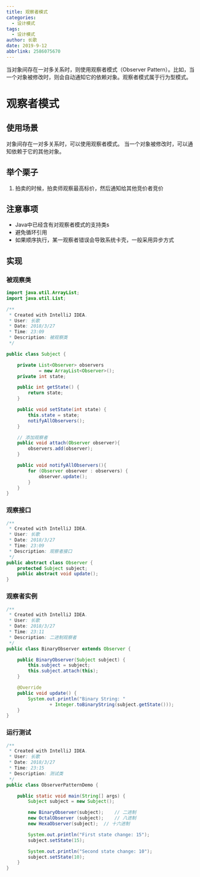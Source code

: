 ```yaml
---
title: 观察者模式
categories:
  - 设计模式
tags:
  - 设计模式
author: 长歌
date: 2019-9-12
abbrlink: 2586075670
---
```


当对象间存在一对多关系时，则使用观察者模式（Observer Pattern）。比如，当一个对象被修改时，则会自动通知它的依赖对象。观察者模式属于行为型模式。
<!-- More -->
# 观察者模式

## 使用场景
对象间存在一对多关系时，可以使用观察者模式。
当一个对象被修改时，可以通知依赖于它的其他对象。

## 举个栗子
1. 拍卖的时候，拍卖师观察最高标价，然后通知给其他竞价者竞价
 

## 注意事项
- Java中已经含有对观察者模式的支持类s
- 避免循环引用
- 如果顺序执行，某一观察者错误会导致系统卡壳，一般采用异步方式
 
## 实现

### 被观察类

```java
import java.util.ArrayList;
import java.util.List;

/**
 * Created with IntelliJ IDEA.
 * User: 长歌
 * Date: 2018/3/27
 * Time: 23:09
 * Description: 被观察类
 */

public class Subject {

    private List<Observer> observers
            = new ArrayList<Observer>();
    private int state;

    public int getState() {
        return state;
    }

    public void setState(int state) {
        this.state = state;
        notifyAllObservers();
    }

    // 添加观察者
    public void attach(Observer observer){
        observers.add(observer);
    }

    public void notifyAllObservers(){
        for (Observer observer : observers) {
            observer.update();
        }
    }
}
```
### 观察接口
```java
/**
 * Created with IntelliJ IDEA.
 * User: 长歌
 * Date: 2018/3/27
 * Time: 23:09
 * Description: 观察者接口
 */
public abstract class Observer {
    protected Subject subject;
    public abstract void update();
}
```

### 观察者实例
```java
/**
 * Created with IntelliJ IDEA.
 * User: 长歌
 * Date: 2018/3/27
 * Time: 23:11
 * Description: 二进制观察者
 */
public class BinaryObserver extends Observer {

    public BinaryObserver(Subject subject) {
        this.subject = subject;
        this.subject.attach(this);
    }

    @Override
    public void update() {
        System.out.println("Binary String: "
                + Integer.toBinaryString(subject.getState()));
    }
}
```

### 运行测试
```java
/**
 * Created with IntelliJ IDEA.
 * User: 长歌
 * Date: 2018/3/27
 * Time: 23:15
 * Description: 测试类
 */
public class ObserverPatternDemo {

    public static void main(String[] args) {
        Subject subject = new Subject();

        new BinaryObserver(subject);    // 二进制
        new OctalObserver (subject);    // 八进制
        new HexaObserver(subject);  // 十六进制

        System.out.println("First state change: 15");
        subject.setState(15);

        System.out.println("Second state change: 10");
        subject.setState(10);
    }
}
```
